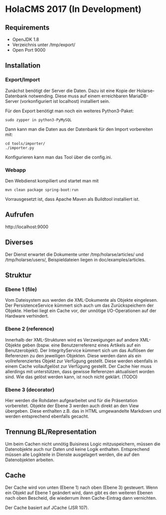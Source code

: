 # HolaCMS 2017 (In Development)

## Requirements
* OpenJDK 1.8
* Verzeichnis unter /tmp/export/
* Open Port 9000

## Installation

### Export/Import
Zunächst benötigt der Server die Daten. Dazu ist eine Kopie der Holarse-Datenbank notwending. Diese muss auf einem erreichbaren MariaDB-Server (vorkonfiguriert ist localhost) installiert sein. 

Für den Export benötigt man noch ein weiteres Python3-Paket:

	sudo zypper in python3-PyMySQL

Dann kann man die Daten aus der Datenbank für den Import vorbereiten mit:

	cd tools/importer/
	./importer.py

Konfigurieren kann man das Tool über die config.ini.

### Webapp
Den Webdienst kompiliert und startet man mit

	mvn clean package spring-boot:run

Vorrausgesetzt ist, dass Apache Maven als Buildtool installiert ist.

## Aufrufen
http://localhost:9000

## Diverses
Der Dienst erwartet die Dokumente unter /tmp/holarse/articles/
und /tmp/holarse/users/, Beispieldateien liegen in doc/examples/articles.

## Struktur
### Ebene 1 (file)
Vom Dateisystem aus werden die XML-Dokumente als Objekte eingelesen. Der
PersistenceService kümmert sich auch um das Zurückspeichern der
Objekte. Hierbei liegt ein Cache vor, der unnötige I/O-Operationen auf der
Hardware verhindert.

### Ebene 2 (reference)
Innerhalb der XML-Strukturen wird es Verzweigungen auf andere XML-Objekte
geben (bspw. eine Benutzerreferenz eines Artikels auf ein Benutzerobjekt). Der
IntegrityService kümmert sich um das Auflösen der Referenzen zu den jeweiligen
Objekten. Diese werden dann als ein vollreferenziertes Objekt zur Verfügung
gestellt.
Diese werden ebenfalls in einem Cache vollaufgelöst zur Verfügung
gestellt. Der Cache hier muss allerdings mit unterstützen, dass gewisse
Referenzen aktualisiert worden sind. Wie das gelöst werden kann, ist noch
nicht geklärt. (TODO)

### Ebene 3 (decorator)
Hier werden die Rohdaten aufgearbeitet und für die Präsentation
vorbereitet. Objekte der Ebene 3 werden auch direkt an den View
übergeben. Diese enthalten z.B. das in HTML umgewandelte Markdown und werden
entsprechend ebenfalls gecacht. 
## Trennung BL/Representation
Um beim Cachen nicht unnötig Buisiness Logic mitzuspeichern, müssen die
Datenobjekte auch nur Daten und keine Logik enthalten. Entsprechend müssen
alle Logikteile in Dienste ausgelagert werden, die auf den Datenobjekten arbeiten.
## Cache
Der Cache wird von unten (Ebene 1) nach oben (Ebene 3) gesteuert. Wenn ein
Objekt auf Ebene 1 geändert wird, dann gibt es den weiteren Ebenen nach oben
Bescheid, die wiederrum ihren Cache-Eintrag dann vernichten.

Der Cache basiert auf JCache (JSR 107).
